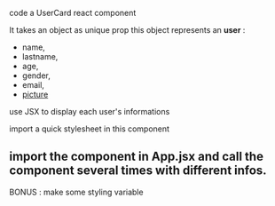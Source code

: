 code a UserCard react component

It takes an object as unique prop
this object represents an **user** :
- name, 
- lastname,  
- age,   
- gender,   
- email,  
- [picture](https://randomuser.me/)  

<!-- https://randomuser.me/api/portraits/women/1.jpg -->
<!-- https://randomuser.me/api/portraits/men/1.jpg -->

use JSX to display each user's informations

import a quick stylesheet in this component

import the component in App.jsx and call the component several times with different infos.
-----
BONUS : make some styling variable

